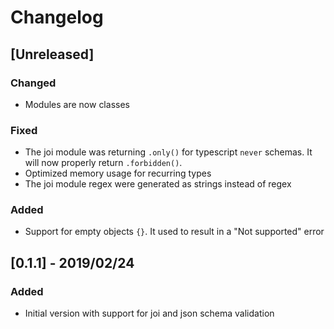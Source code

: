# Changelog

## [Unreleased]

### Changed

- Modules are now classes

### Fixed

- The joi module was returning `.only()` for typescript `never` schemas. It will now properly return `.forbidden()`.
- Optimized memory usage for recurring types
- The joi module regex were generated as strings instead of regex

### Added

- Support for empty objects `{}`. It used to result in a "Not supported" error

## [0.1.1] - 2019/02/24

### Added

- Initial version with support for joi and json schema validation
